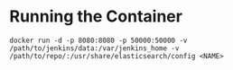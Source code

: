 # Running the Container
```
docker run -d -p 8080:8080 -p 50000:50000 -v /path/to/jenkins/data:/var/jenkins_home -v /path/to/repo/:/usr/share/elasticsearch/config <NAME>
```
